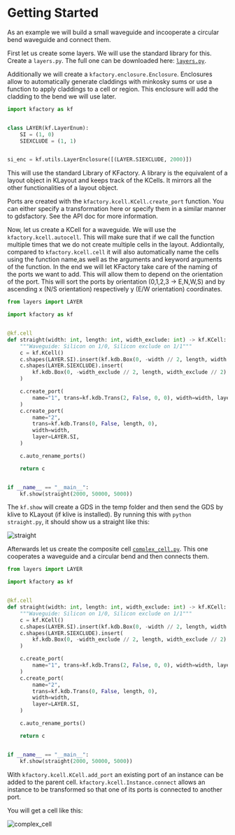 # Getting Started

As an example we will build a small waveguide and incooperate a circular bend waveguide and connect them.

First let us create some layers. We will use the standard library for this.
Create a `layers.py`. The full one can be downloaded here: [`layers.py`](./layers.py).

Additionally we will create a `kfactory.enclosure.Enclosure`. Enclosures allow to automatically generate claddings with minkosky sums or use a function to apply claddings to a cell or region. This enclosure will add the cladding to the bend we will use later.

```python
import kfactory as kf


class LAYER(kf.LayerEnum):
    SI = (1, 0)
    SIEXCLUDE = (1, 1)


si_enc = kf.utils.LayerEnclosure([(LAYER.SIEXCLUDE, 2000)])
```

This will use the standard Library of KFactory.
A library is the equivalent of a layout object in KLayout and keeps track of the KCells.
It mirrors all the other functionalities of a layout object.

Ports are created with the `kfactory.kcell.KCell.create_port` function. You can either specify a transformation here or specify them in a similar manner to gdsfactory. See the API doc for more information.

Now, let us create a KCell for a waveguide. We will use the `kfactory.kcell.autocell`.
This will make sure that if we call the function multiple times that we do not create multiple cells in the layout.
Addiontally, compared to `kfactory.kcell.cell` it will also automatically name the cells using
the function name,as well as the arguments and keyword arguments of the function.
In the end we will let KFactory take care of the naming of the ports we want to add.
This will allow them to depend on the orientation of the port. This will sort the ports by orientation
(0,1,2,3 -> E,N,W,S) and by ascending x (N/S orientation) respectively y (E/W orientation) coordinates.

```python
from layers import LAYER

import kfactory as kf


@kf.cell
def straight(width: int, length: int, width_exclude: int) -> kf.KCell:
    """Waveguide: Silicon on 1/0, Silicon exclude on 1/1"""
    c = kf.KCell()
    c.shapes(LAYER.SI).insert(kf.kdb.Box(0, -width // 2, length, width // 2))
    c.shapes(LAYER.SIEXCLUDE).insert(
        kf.kdb.Box(0, -width_exclude // 2, length, width_exclude // 2)
    )

    c.create_port(
        name="1", trans=kf.kdb.Trans(2, False, 0, 0), width=width, layer=LAYER.SI
    )
    c.create_port(
        name="2",
        trans=kf.kdb.Trans(0, False, length, 0),
        width=width,
        layer=LAYER.SI,
    )

    c.auto_rename_ports()

    return c


if __name__ == "__main__":
    kf.show(straight(2000, 50000, 5000))
```

The ``kf.show`` will create a GDS in the temp folder and then send the GDS by klive to KLayout (if klive is installed).
By running this with ``python straight.py``, it should show us a straight like this:

![straight](./_static/straight.png)

Afterwards let us create the composite cell [`complex_cell.py`](./complex_cell.py). This one cooperates a waveguide and a circular bend and then connects them.

```python
from layers import LAYER

import kfactory as kf


@kf.cell
def straight(width: int, length: int, width_exclude: int) -> kf.KCell:
    """Waveguide: Silicon on 1/0, Silicon exclude on 1/1"""
    c = kf.KCell()
    c.shapes(LAYER.SI).insert(kf.kdb.Box(0, -width // 2, length, width // 2))
    c.shapes(LAYER.SIEXCLUDE).insert(
        kf.kdb.Box(0, -width_exclude // 2, length, width_exclude // 2)
    )

    c.create_port(
        name="1", trans=kf.kdb.Trans(2, False, 0, 0), width=width, layer=LAYER.SI
    )
    c.create_port(
        name="2",
        trans=kf.kdb.Trans(0, False, length, 0),
        width=width,
        layer=LAYER.SI,
    )

    c.auto_rename_ports()

    return c


if __name__ == "__main__":
    kf.show(straight(2000, 50000, 5000))
```

With `kfactory.kcell.KCell.add_port` an existing port of an instance can be added to the parent cell.
`kfactory.kcell.Instance.connect` allows an instance to be transformed so that one of its ports is connected to another port.

You will get a cell like this:

![complex_cell](_static/complex.png)
